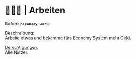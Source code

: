 # 👷‍♀️💲 | Arbeiten

Befehl: **`/economy work`**

<u>Beschreibung:</u>  
 Arbeite etwas und bekomme fürs Economy System mehr Geld.

<u>Berechtigungen:</u>  
 Alle Nutzer.
